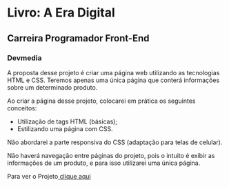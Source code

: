 <h1>Livro: A Era Digital</h1>
<h2>Carreira Programador Front-End</h2>
<h3>Devmedia</h3>
<p>A proposta desse projeto é criar uma página web utilizando as tecnologias HTML e CSS. Teremos apenas uma única página que conterá informações sobre um determinado produto.</p>
<p>Ao criar a página desse projeto, colocarei em prática os seguintes conceitos:</p>
<ul>
    <li>Utilização de tags HTML (básicas);</li>
    <li>Estilizando uma página com CSS.</li>
</ul>
<p>Não abordarei a parte responsiva do CSS (adaptação para telas de celular).</p>
<p>Não haverá navegação entre páginas do projeto, pois o intuito é exibir as informações de um produto, e para isso utilizarei uma única página.</p>
<p>Para ver o Projeto<a href="https://devmedia.taoliveira.com.br/livro-a-era-artificial" target="_blank"> clique aqui</a></p>